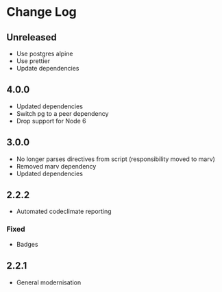 # Change Log

## Unreleased

- Use postgres alpine
- Use prettier
- Update dependencies

## 4.0.0

- Updated dependencies
- Switch pg to a peer dependency
- Drop support for Node 6

## 3.0.0

- No longer parses directives from script (responsibility moved to marv)
- Removed marv dependency
- Updated dependencies

## 2.2.2

- Automated codeclimate reporting

### Fixed

- Badges

## 2.2.1

- General modernisation
